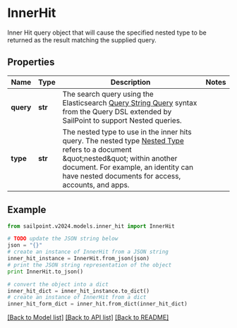 # InnerHit

Inner Hit query object that will cause the specified nested type to be returned as the result matching the supplied query.

## Properties

Name | Type | Description | Notes
------------ | ------------- | ------------- | -------------
**query** | **str** | The search query using the Elasticsearch [Query String Query](https://www.elastic.co/guide/en/elasticsearch/reference/5.2/query-dsl-query-string-query.html#query-string) syntax from the Query DSL extended by SailPoint to support Nested queries. | 
**type** | **str** | The nested type to use in the inner hits query.  The nested type [Nested Type](https://www.elastic.co/guide/en/elasticsearch/reference/current/nested.html) refers to a document \&quot;nested\&quot; within another document. For example, an identity can have nested documents for access, accounts, and apps. | 

## Example

```python
from sailpoint.v2024.models.inner_hit import InnerHit

# TODO update the JSON string below
json = "{}"
# create an instance of InnerHit from a JSON string
inner_hit_instance = InnerHit.from_json(json)
# print the JSON string representation of the object
print InnerHit.to_json()

# convert the object into a dict
inner_hit_dict = inner_hit_instance.to_dict()
# create an instance of InnerHit from a dict
inner_hit_form_dict = inner_hit.from_dict(inner_hit_dict)
```
[[Back to Model list]](../README.md#documentation-for-models) [[Back to API list]](../README.md#documentation-for-api-endpoints) [[Back to README]](../README.md)


